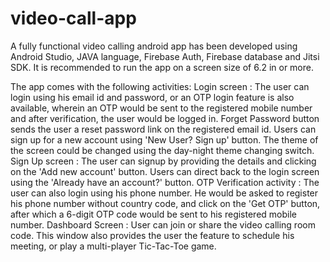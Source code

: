 # video-call-app
A fully functional video calling android app has been developed using Android Studio, JAVA language, Firebase Auth, Firebase database and Jitsi SDK.
It is recommended to run the app on a screen size of 6.2 in or more.

The app comes with the following activities:
Login screen : The user can login using his email id and password, or an OTP login feature is also available, wherein an OTP would be sent to the registered mobile number and after verification, the user would be logged in. Forget Password button sends the user a reset password link on the registered email id. Users can sign up for a new account using 'New User? Sign up' button. The theme of the screen could be changed using the day-night theme changing switch.
Sign Up screen : The user can signup by providing the details and clicking on the 'Add new account' button. Users can direct back to the login screen using the 'Already have an account?' button.
OTP Verification activity : The user can also login using his phone number. He would be asked to register his phone number without country code, and click on the 'Get OTP' button, after which a 6-digit OTP code would be sent to his registered mobile number.
Dashboard Screen : User can join or share the video calling room code. This window also provides the user the feature to schedule his meeting, or play a multi-player Tic-Tac-Toe game.
